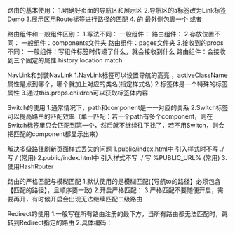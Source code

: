 路由的基本使用：
    1.明确好页面的导航区和展示区
    2.导航区的a标签改为Link标签
        <Link to="/xxxx">Demo</Link>
    3.展示区用Route标签进行路径的匹配
        <Route path="/xxxx" component={Demo}/>
    4.<App> 的 最外侧包裹一个<BrowserRouter> 或者 <HashRouter>


路由组件和一般组件区别：
    1.写法不同：
        一般组件：<Demo/>
        路由组件：<Route path="/demo" component={Demo}/>
    2.存放位置不同：
        一般组件：components文件夹
        路由组件：pages文件夹
    3.接收到的props不同：
        一般组件：写组件标签时传递了什么，就会接收到什么
        路由组件：会接收到三个固定的属性 
                    history  location match


NavLink和封装NavLink
    1.NavLink标签可以设置导航的高亮 ，activeClassName属性是点到哪个，哪个就加上对应的类名(指定样式名)
    2.标签体是一个特殊的标签属性
    3.通过this.props.children可以获取标签体内容


Switch的使用
    1.通常情况下，path和component是一一对应的关系
    2.Switch标签可以提高路由的匹配效率（单一匹配：若一个path有多个component，则在Switch标签里只会匹配到第一个，然后就不继续往下找了，若不用Switch，则会把匹配的component都显示出来）


解决多级路径刷新页面样式丢失的问题
    1.public/index.html中 引入样式时不写 ./ 写 / (常用)
    2.public/index.html中 引入样式不写 ./ 写 %PUBLIC_URL% (常用)
    3.使用HashRouter
        

路由的严格匹配与模糊匹配
    1.默认使用的是模糊匹配(【导航to的路径】必须包含【匹配的路径】，且顺序要一致)
    2.开启严格匹配： <Route exact path="/about" component={About}/>
    3.严格匹配不要随便开启，需要再开，有时候开启会出现无法继续匹配二级路由


Redirect的使用
    1.一般写在所有路由注册的最下方，当所有路由都无法匹配时，跳转到Redirect指定的路由
    2.具体编码：
         <Switch>
            <Route path="/about" component={About}/>
            <Route path="/home" component={Home}/>
            <Redirect to="/home"/>
        </Switch>